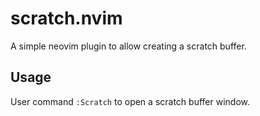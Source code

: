 # scratch.nvim
A simple neovim plugin to allow creating a scratch buffer.

## Usage
User command `:Scratch` to open a scratch buffer window.

